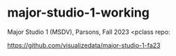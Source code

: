 # major-studio-1-working
Major Studio 1 (MSDV), Parsons, Fall 2023
<pclass repo:</p> https://github.com/visualizedata/major-studio-1-fa23
